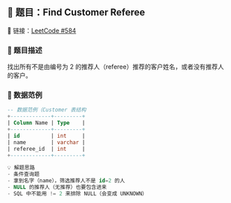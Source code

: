 ## 🧠 题目：Find Customer Referee
🔗 链接：[LeetCode #584](https://leetcode.com/problems/find-customer-referee/?envType=study-plan-v2&envId=top-sql-50)

### 🧩 题目描述
找出所有不是由编号为 2 的推荐人（referee）推荐的客户姓名，或者没有推荐人的客户。


### 🧪 数据范例
```sql
-- 数据范例（Customer 表结构
+-------------+---------+
| Column Name | Type    |
+-------------+---------+
| id          | int     |
| name        | varchar |
| referee_id  | int     |
+-------------+---------+

💡 解题思路
- 条件查询题
- 拿到名字（name），筛选推荐人不是 id=2 的人
- NULL 的推荐人（无推荐）也要包含进来
- SQL 中不能用 != 2 来排除 NULL（会变成 UNKNOWN）